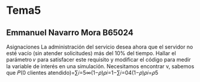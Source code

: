 # Tema5
## Emmanuel Navarro Mora B65024
Asignaciones
La administración del servicio desea ahora que el servidor no esté vacío (sin atender solicitudes) más del 10% del tiempo. Hallar el parámetro  𝜈  para satisfacer este requisito y modificar el código para medir la variable de interés en una simulación.
Necesitamos encontrar v, sabemos que
𝑃(0 clientes atendido)=∑𝑖=5∞(1−𝜌)𝜌𝑖=1−∑𝑖=04(1−𝜌)𝜌𝑖=𝜌5
